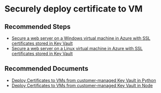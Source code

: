 <properties
	pageTitle="Securely deploy certificate to VM"
	description="Securely deploy certificate to VM"
	service="Microsoft.Keyvault"
	resource="vaults"
	authors="jlichwa"
	ms.author="jalichwa"
	displayOrder="8"
	selfHelpType="generic"
	supportTopicIds="32596889"
	resourceTags="optional"
	productPesIds="15657"
	cloudEnvironments="blackForest, fairfax, public, MoonCake"
	articleId="keyvault-deploycertvm"
	ownershipId="AzureKeyVault_KeyVault"
/>

# Securely deploy certificate to VM
## **Recommended Steps**

* [Secure a web server on a Windows virtual machine in Azure with SSL certificates stored in Key Vault](https://docs.microsoft.com/azure/virtual-machines/windows/tutorial-secure-web-server)
* [Secure a web server on a Linux virtual machine in Azure with SSL certificates stored in Key Vault](https://docs.microsoft.com/azure/virtual-machines/linux/tutorial-secure-web-server)

## **Recommended Documents**
* [Deploy Certificates to VMs from customer-managed Key Vault in Python](https://github.com/Azure-Samples/key-vault-python-deploy-certificates-to-vm)
* [Deploy Certificates to VMs from customer-managed Key Vault in Node](https://azure.microsoft.com/resources/samples/key-vault-node-deploy-certificates-to-vm/)
